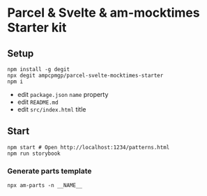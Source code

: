 # Parcel & Svelte & am-mocktimes Starter kit

## Setup

```shell
npm install -g degit
npx degit ampcpmgp/parcel-svelte-mocktimes-starter
npm i
```

* edit `package.json` `name` property
* edit `README.md`
* edit `src/index.html` title

## Start

```shell
npm start # Open http://localhost:1234/patterns.html
npm run storybook
```

### Generate parts template

```shell
npx am-parts -n __NAME__
```
